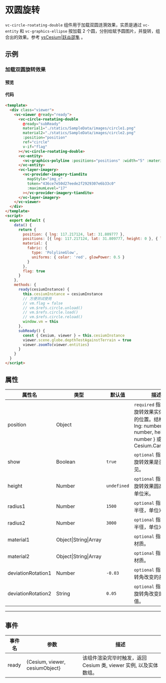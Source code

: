 # 双圆旋转

`vc-circle-roatating-double` 组件用于加载双圆涟漪效果，实质是通过 `vc-entity` 和 `vc-graphics-ellipse` 按加载 2 个圆，分别给赋予圆图片，并旋转，组合出的效果。参考 [ysCesium|跃焱邵隼](https://www.wellyyss.cn/ysCesium/main/app.html) 。

## 示例

### 加载双圆旋转效果

#### 预览

<doc-preview>
  <template>
    <div class="viewer">
      <vc-viewer @ready="ready">
        <vc-circle-roatating-double
          @ready="subReady"
          material1="./statics/SampleData/images/circle1.png"
          material2="./statics/SampleData/images/circle2.png"
          :position="position"
          ref="circle"
          v-if="flag"
        ></vc-circle-roatating-double>
        <vc-entity>
          <vc-graphics-polyline :positions="positions" :width="5" :material="material"></vc-graphics-polyline>
        </vc-entity>
        <vc-layer-imagery>
          <vc-provider-imagery-tianditu mapStyle="img_c" token="436ce7e50d27eede2f2929307e6b33c0" :maximumLevel="17"></vc-provider-imagery-tianditu>
        </vc-layer-imagery>
      </vc-viewer>
    </div>
  </template>
  <script>
    export default {
      data() {
        return {
          position: { lng: 117.217124, lat: 31.809777 },
          positions: [{ lng: 117.217124, lat: 31.809777, height: 0 }, { lng: 117.217124, lat: 31.809777, height: 3000 }],
          material: {
            fabric: {
              type: 'PolylineGlow',
              uniforms: { color: 'red', glowPower: 0.5 }
            }
          },
          flag: true
        }
      },
      methods: {
        ready(cesiumInstance) {
          this.cesiumInstance = cesiumInstance
          window.vm = this
        },
        subReady() {
          const { Cesium, viewer } = this.cesiumInstance
          viewer.scene.globe.depthTestAgainstTerrain = true
          viewer.zoomTo(viewer.entities)
        }
      }
    }
  </script>
</doc-preview>

#### 代码

```html
<template>
  <div class="viewer">
    <vc-viewer @ready="ready">
      <vc-circle-roatating-double
        @ready="subReady"
        material1="./statics/SampleData/images/circle1.png"
        material2="./statics/SampleData/images/circle2.png"
        :position="position"
        ref="circle"
        v-if="flag"
      ></vc-circle-roatating-double>
      <vc-entity>
        <vc-graphics-polyline :positions="positions" :width="5" :material="material"></vc-graphics-polyline>
      </vc-entity>
      <vc-layer-imagery>
        <vc-provider-imagery-tianditu
          mapStyle="img_c"
          token="436ce7e50d27eede2f2929307e6b33c0"
          :maximumLevel="17"
        ></vc-provider-imagery-tianditu>
      </vc-layer-imagery>
    </vc-viewer>
  </div>
</template>
<script>
  export default {
    data() {
      return {
        position: { lng: 117.217124, lat: 31.809777 },
        positions: [{ lng: 117.217124, lat: 31.809777, height: 0 }, { lng: 117.217124, lat: 31.809777, height: 3000 }],
        material: {
          fabric: {
            type: 'PolylineGlow',
            uniforms: { color: 'red', glowPower: 0.5 }
          }
        },
        flag: true
      }
    },
    methods: {
      ready(cesiumInstance) {
        this.cesiumInstance = cesiumInstance
        // 方便测试使用
        // vm.flag = false
        // vm.$refs.circle.unload()
        // vm.$refs.circle.load()
        // vm.$refs.circle.reload()
        window.vm = this
      },
      subReady() {
        const { Cesium, viewer } = this.cesiumInstance
        viewer.scene.globe.depthTestAgainstTerrain = true
        viewer.zoomTo(viewer.entities)
      }
    }
  }
</script>
```

## 属性

<!-- prettier-ignore -->
| 属性名 | 类型 | 默认值 | 描述 |
| ---------------------- | ------- | ------ | -------------------------------------------------------------------------- |
| position | Object | | `required` 指定双圆旋转效果实体添加的位置。结构：{ lng: number, lat: number, height: number } 或者 Cesium.Cartesian3 |
| show | Boolean | `true` | `optional` 指定双圆旋转效果是否可见。|
| height | Number | `undefined` | `optional` 指定双圆旋转效果圆高度。单位米。|
| radius1 | Number | `1500` | `optional` 指定内圆半径，单位米。|
| radius2 | Number | `3000` | `optional` 指定外圆半径，单位米。|
| material1 | Object\|String\|Array | | `optional` 指定内圆材质。|
| material2 | Object\|String\|Array | | `optional` 指定外圆材质。|
| deviationRotation1 | Number | `-0.03` | `optional` 指定内旋转角改变的差值。 |
| deviationRotation2 | String | `0.05` | `optional` 指定外圆旋转角改变的差值。 |

---

## 事件

| 事件名 | 参数                           | 描述                                                              |
| ------ | ------------------------------ | ----------------------------------------------------------------- |
| ready  | {Cesium, viewer, cesiumObject} | 该组件渲染完毕时触发，返回 Cesium 类, viewer 实例, 以及实体数组。 |
